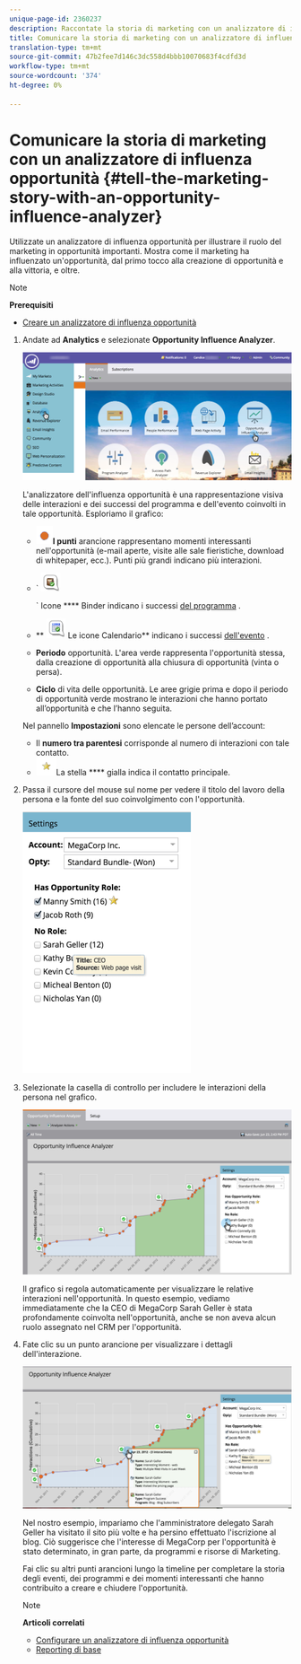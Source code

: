 ```yaml
---
unique-page-id: 2360237
description: Raccontate la storia di marketing con un analizzatore di influenza opportunità - Marketo Docs - Documentazione del prodotto
title: Comunicare la storia di marketing con un analizzatore di influenza opportunità
translation-type: tm+mt
source-git-commit: 47b2fee7d146c3dc558d4bbb10070683f4cdfd3d
workflow-type: tm+mt
source-wordcount: '374'
ht-degree: 0%

---
```



# Comunicare la storia di marketing con un analizzatore di influenza opportunità {#tell-the-marketing-story-with-an-opportunity-influence-analyzer}

Utilizzate un analizzatore di influenza opportunità per illustrare il ruolo del marketing in opportunità importanti. Mostra come il marketing ha influenzato un&#39;opportunità, dal primo tocco alla creazione di opportunità e alla vittoria, e oltre.

>[!NOTE]
>
>**Prerequisiti**
>
>* [Creare un analizzatore di influenza opportunità](create-an-opportunity-influence-analyzer.md)

>



1. Andate ad **Analytics** e selezionate **Opportunity Influence Analyzer**.

   ![](assets/analytics-opportunityhand.png)

   L&#39;analizzatore dell&#39;influenza opportunità è una rappresentazione visiva delle interazioni e dei successi del programma e dell&#39;evento coinvolti in tale opportunità. Esploriamo il grafico:

   * ![—](assets/image2014-10-3-13-3a43-3a21.png)**I punti** arancione rappresentano momenti [](https://community.marketo.com/MarketoArticle?id=kA050000000LA1oCAG) interessanti nell&#39;opportunità (e-mail aperte, visite alle sale fieristiche, download di whitepaper, ecc.). Punti più grandi indicano più interazioni.

   * ` ![--](assets/image2014-10-3-13-3a44-3a9.png)

      ` Icone **** Binder indicano i successi [del programma](https://community.marketo.com/MarketoDeepDive?id=kA5500000008QO6CAM) .

   * ** ![—](assets/image2014-10-3-13-3a44-3a40.png) Le icone Calendario** indicano i successi [dell&#39;evento](https://community.marketo.com/MarketoDeepDive?id=kA5500000008QNwCAM) .

   * **Periodo** opportunità. L&#39;area verde rappresenta l&#39;opportunità stessa, dalla creazione di opportunità alla chiusura di opportunità (vinta o persa).
   * **Ciclo** di vita delle opportunità. Le aree grigie prima e dopo il periodo di opportunità verde mostrano le interazioni che hanno portato all’opportunità e che l’hanno seguita.

   Nel pannello **Impostazioni** sono elencate le persone dell’account:

   * Il **numero tra parentesi** corrisponde al numero di interazioni con tale contatto.
   * ![—](assets/image2014-10-3-13-3a45-3a9.png)La stella **** gialla indica il contatto principale.


1. Passa il cursore del mouse sul nome per vedere il titolo del lavoro della persona e la fonte del suo coinvolgimento con l&#39;opportunità.

   ![](assets/image2015-6-23-14-3a43-3a1.png)

1. Selezionate la casella di controllo per includere le interazioni della persona nel grafico.

   ![](assets/image2015-6-23-14-3a43-3a35.png)

   Il grafico si regola automaticamente per visualizzare le relative interazioni nell&#39;opportunità. In questo esempio, vediamo immediatamente che la CEO di MegaCorp Sarah Geller è stata profondamente coinvolta nell&#39;opportunità, anche se non aveva alcun ruolo assegnato nel CRM per l&#39;opportunità.

1. Fate clic su un punto arancione per visualizzare i dettagli dell&#39;interazione.

   ![](assets/image2015-6-23-14-3a44-3a15.png)

   Nel nostro esempio, impariamo che l&#39;amministratore delegato Sarah Geller ha visitato il sito più volte e ha persino effettuato l&#39;iscrizione al blog. Ciò suggerisce che l&#39;interesse di MegaCorp per l&#39;opportunità è stato determinato, in gran parte, da programmi e risorse di Marketing.

   Fai clic su altri punti arancioni lungo la timeline per completare la storia degli eventi, dei programmi e dei momenti interessanti che hanno contribuito a creare e chiudere l&#39;opportunità.

   >[!NOTE]
   >
   >**Articoli correlati**
   >
   >
   >    
   >    
   >    * [Configurare un analizzatore di influenza opportunità](configure-an-opportunity-influence-analyzer.md)
      >    
      >    
      >
      >
      >    
      >    
      >    





   * [Reporting di base](http://docs.marketo.com/display/docs/basic+reporting)


